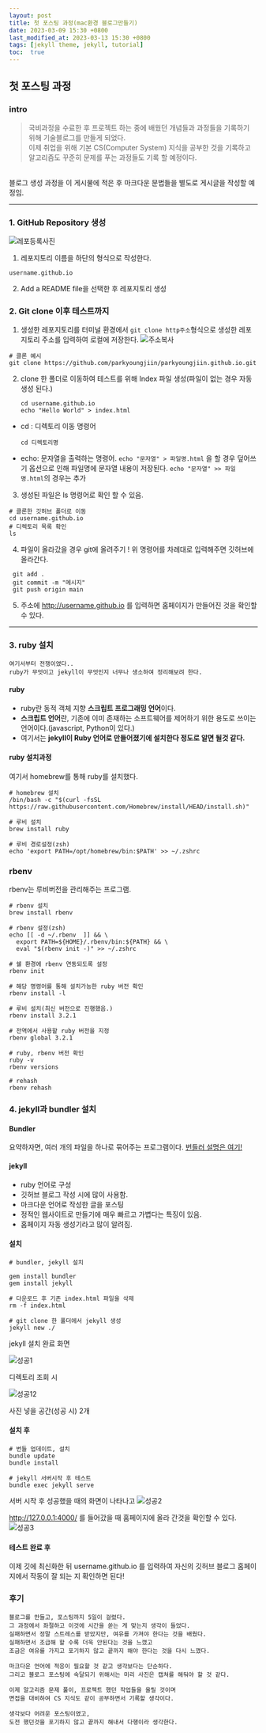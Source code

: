 ```yaml
---
layout: post
title: 첫 포스팅 과정(mac환경 블로그만들기)
date: 2023-03-09 15:30 +0800
last_modified_at: 2023-03-13 15:30 +0800
tags: [jekyll theme, jekyll, tutorial]
toc:  true
---
```

## 첫 포스팅 과정
### intro
> 국비과정을 수료한 후 프로젝트 하는 중에 배웠던 개념들과 과정들을 기록하기 위해 기술블로그를 만들게 되었다.<br>
이제 취업을 위해 기본 CS(Computer System) 지식을 공부한 것을 기록하고 알고리즘도 꾸준히 문제를 푸는 과정들도 기록 할 예정이다.
<br>
블로그 생성 과정을 이 게시물에 적은 후 마크다운 문법들을 별도로 게시글을 작성할 예정임.

--- 
### 1. GitHub Repository 생성 
![레포등록사진](https://user-images.githubusercontent.com/112313165/224630140-5d07314c-d99e-4b7f-ba5b-1dad576da6eb.png)

1. 레포지토리 이름을 하단의 형식으로 작성한다.
```
username.github.io
```

2. Add a README file을 선택한 후 레포지토리 생성

### 2. Git clone 이후 테스트까지
1. 생성한 레포지토리를 터미널 환경에서 ```git clone http주소```형식으로 생성한 레포지토리 주소를 입력하여 로컬에 저장한다.
![주소복사](https://user-images.githubusercontent.com/112313165/224632134-e89e3c3b-45c9-4a25-83e6-b6610362312a.png)
```
# 클론 예시
git clone https://github.com/parkyoungjiin/parkyoungjiin.github.io.git
``` 

2. clone 한 폴더로 이동하여 테스트를 위해 Index 파일 생성(파일이 없는 경우 자동생성 된다.)
    ```
    cd username.github.io
    echo "Hello World" > index.html
    ```

- cd : 디렉토리 이동 명령어
  ```
  cd 디렉토리명
  ```

- echo: 문자열을 출력하는 명령어.
`echo "문자열" > 파일명.html` 을 할 경우 덮어쓰기 옵션으로 인해 파일명에 문자열 내용이 저장된다.
 `echo "문자열" >> 파일명.html`의 경우는 추가

 3. 생성된 파일은 ls 명령어로 확인 할 수 있음.
 ```
 # 클론한 깃허브 폴더로 이동
 cd username.github.io
 # 디렉토리 목록 확인
 ls
  ```
 4. 파일이 올라갔을 경우 git에 올려주기 !
 위 명령어를 차례대로 입력해주면 깃허브에 올라간다.
 ```
  git add .
  git commit -m "메시지"
  git push origin main
  ```
5. 주소에 http://username.github.io 를 입력하면 홈페이지가 만들어진 것을 확인할 수 있다. 

---
### 3. ruby 설치

```
여기서부터 전쟁이였다.. 
ruby가 무엇이고 jekyll이 무엇인지 너무나 생소하여 정리해보려 한다.
```

#### ruby
- ruby란 동적 객체 지향 **스크립트 프로그래밍 언어**이다.
- **스크립트 언어**란, 기존에 이미 존재하는 소프트웨어를 제어하기 위한 용도로 쓰이는 언어이다.(javascript, Python이 있다.)
- 여기서는 **jekyll이 Ruby 언어로 만들어졌기에 설치한다 정도로 알면 될것 같다.** 

#### ruby 설치과정
여기서 homebrew를 통해 ruby를 설치했다.

```
# homebrew 설치
/bin/bash -c "$(curl -fsSL https://raw.githubusercontent.com/Homebrew/install/HEAD/install.sh)"

# 루비 설치
brew install ruby

# 루비 경로설정(zsh)
echo 'export PATH=/opt/homebrew/bin:$PATH' >> ~/.zshrc

```

### rbenv
rbenv는 루비버전을 관리해주는 프로그램.
```
# rbenv 설치
brew install rbenv

# rbenv 설정(zsh)
echo [[ -d ~/.rbenv  ]] && \
  export PATH=${HOME}/.rbenv/bin:${PATH} && \
  eval "$(rbenv init -)" >> ~/.zshrc

# 쉘 환경에 rbenv 연동되도록 설정
rbenv init

# 해당 명령어를 통해 설치가능한 ruby 버전 확인
rbenv install -l

# 루비 설치(최신 버전으로 진행했음.)
rbenv install 3.2.1

# 전역에서 사용할 ruby 버전을 지정
rbenv global 3.2.1

# ruby, rbenv 버전 확인
ruby -v
rbenv versions

# rehash
rbenv rehash
```

### 4. jekyll과 bundler 설치

#### Bundler
요약하자면, 여러 개의 파일을 하나로 묶어주는 프로그램이다.
[번들러 설명은 여기!](https://velog.io/@ksung1889/%EB%B2%88%EB%93%A4%EB%9F%ACbundler%EB%9E%80)

#### jekyll
- ruby 언어로 구성
- 깃허브 블로그 작성 시에 많이 사용함.
- 마크다운 언어로 작성한 글을 포스팅
- 정적인 웹사이트로 만들기에 매우 빠르고 가볍다는 특징이 있음.
- 홈페이지 자동 생성기라고 많이 알려짐.
#### 설치
```
# bundler, jekyll 설치

gem install bundler
gem install jekyll

# 다운로드 후 기존 index.html 파일을 삭제
rm -f index.html

# git clone 한 폴더에서 jekyll 생성
jekyll new ./
```

jekyll 설치 완료 화면

![성공1](https://user-images.githubusercontent.com/112313165/224721011-8347be3d-a12d-40fd-b157-1098d517d143.png)

디렉토리 조회 시

![성공12](https://user-images.githubusercontent.com/112313165/224721033-df48c594-f7a1-4095-8634-05cb5f8f2907.png)


사진 넣을 공간(성공 시) 2개

#### 설치 후
```
# 번들 업데이트, 설치
bundle update
bundle install

# jekyll 서버시작 후 테스트
bundle exec jekyll serve
```

서버 시작 후 성공했을 때의 화면이 나타나고
![성공2](https://user-images.githubusercontent.com/112313165/224721049-c5a7c6e1-692b-430f-8ab4-9394fa4a8e4b.png)

http://127.0.0.1:4000/ 를 들어갔을 때 홈페이지에 올라 간것을 확인할 수 있다.
![성공3](https://user-images.githubusercontent.com/112313165/224721035-84e2cc6c-e849-4928-95b0-45de0924aea1.png)


#### 테스트 완료 후
이제 깃에 최신화한 뒤 username.github.io 를 입력하여 자신의 깃허브 블로그 홈페이지에서 작동이 잘 되는 지 확인하면 된다!


### 후기
```
블로그를 만들고, 포스팅까지 5일이 걸렸다.
그 과정에서 좌절하고 이것에 시간을 쏟는 게 맞는지 생각이 들었다.
실패하면서 정말 스트레스를 받았지만, 여유를 가져야 한다는 것을 배웠다.
실패하면서 조급해 할 수록 더욱 안된다는 것을 느꼈고
조금은 여유를 가지고 포기하지 않고 끝까지 해야 한다는 것을 다시 느꼈다.

마크다운 언어에 적응이 필요할 것 같고 생각보다는 단순하다.
그리고 블로그 포스팅에 숙달되기 위해서는 미리 사진은 캡쳐를 해둬야 할 것 같다.

이제 알고리즘 문제 풀이, 프로젝트 했던 작업들을 올릴 것이며
면접을 대비하여 CS 지식도 같이 공부하면서 기록할 생각이다.

생각보다 어려운 포스팅이였고, 
도전 했던것을 포기하지 않고 끝까지 해내서 다행이라 생각한다.
```